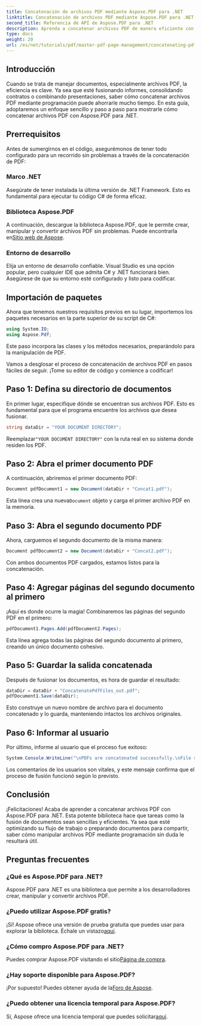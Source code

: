 ```yaml
---
title: Concatenación de archivos PDF mediante Aspose.PDF para .NET
linktitle: Concatenación de archivos PDF mediante Aspose.PDF para .NET
second_title: Referencia de API de Aspose.PDF para .NET
description: Aprenda a concatenar archivos PDF de manera eficiente con Aspose.PDF para .NET con esta guía completa. Siga nuestras instrucciones paso a paso para fusionar informes y contratos sin problemas.
type: docs
weight: 20
url: /es/net/tutorials/pdf/master-pdf-page-management/concatenating-pdf-files/
---
```

## Introducción

Cuando se trata de manejar documentos, especialmente archivos PDF, la eficiencia es clave. Ya sea que esté fusionando informes, consolidando contratos o combinando presentaciones, saber cómo concatenar archivos PDF mediante programación puede ahorrarle mucho tiempo. En esta guía, adoptaremos un enfoque sencillo y paso a paso para mostrarle cómo concatenar archivos PDF con Aspose.PDF para .NET.

## Prerrequisitos

Antes de sumergirnos en el código, asegurémonos de tener todo configurado para un recorrido sin problemas a través de la concatenación de PDF:

### Marco .NET

Asegúrate de tener instalada la última versión de .NET Framework. Esto es fundamental para ejecutar tu código C# de forma eficaz.

### Biblioteca Aspose.PDF

 A continuación, descargue la biblioteca Aspose.PDF, que le permite crear, manipular y convertir archivos PDF sin problemas. Puede encontrarla en[Sitio web de Aspose](https://releases.aspose.com/pdf/net/).

### Entorno de desarrollo

Elija un entorno de desarrollo confiable. Visual Studio es una opción popular, pero cualquier IDE que admita C# y .NET funcionará bien. Asegúrese de que su entorno esté configurado y listo para codificar.

## Importación de paquetes

Ahora que tenemos nuestros requisitos previos en su lugar, importemos los paquetes necesarios en la parte superior de su script de C#:

```csharp
using System.IO;
using Aspose.Pdf;
```

Este paso incorpora las clases y los métodos necesarios, preparándolo para la manipulación de PDF.

Vamos a desglosar el proceso de concatenación de archivos PDF en pasos fáciles de seguir. ¡Tome su editor de código y comience a codificar!

## Paso 1: Defina su directorio de documentos

En primer lugar, especifique dónde se encuentran sus archivos PDF. Esto es fundamental para que el programa encuentre los archivos que desea fusionar.

```csharp
string dataDir = "YOUR DOCUMENT DIRECTORY";
```

 Reemplazar`"YOUR DOCUMENT DIRECTORY"` con la ruta real en su sistema donde residen los PDF.

## Paso 2: Abra el primer documento PDF

A continuación, abriremos el primer documento PDF:

```csharp
Document pdfDocument1 = new Document(dataDir + "Concat1.pdf");
```

 Esta línea crea una nueva`Document` objeto y carga el primer archivo PDF en la memoria.

## Paso 3: Abra el segundo documento PDF

Ahora, carguemos el segundo documento de la misma manera:

```csharp
Document pdfDocument2 = new Document(dataDir + "Concat2.pdf");
```

Con ambos documentos PDF cargados, estamos listos para la concatenación.

## Paso 4: Agregar páginas del segundo documento al primero

¡Aquí es donde ocurre la magia! Combinaremos las páginas del segundo PDF en el primero:

```csharp
pdfDocument1.Pages.Add(pdfDocument2.Pages);
```

Esta línea agrega todas las páginas del segundo documento al primero, creando un único documento cohesivo.

## Paso 5: Guardar la salida concatenada

Después de fusionar los documentos, es hora de guardar el resultado:

```csharp
dataDir = dataDir + "ConcatenatePdfFiles_out.pdf";
pdfDocument1.Save(dataDir);
```

Esto construye un nuevo nombre de archivo para el documento concatenado y lo guarda, manteniendo intactos los archivos originales.

## Paso 6: Informar al usuario

Por último, informe al usuario que el proceso fue exitoso:

```csharp
System.Console.WriteLine("\nPDFs are concatenated successfully.\nFile saved at " + dataDir);
```

Los comentarios de los usuarios son vitales, y este mensaje confirma que el proceso de fusión funcionó según lo previsto.

## Conclusión

¡Felicitaciones! Acaba de aprender a concatenar archivos PDF con Aspose.PDF para .NET. Esta potente biblioteca hace que tareas como la fusión de documentos sean sencillas y eficientes. Ya sea que esté optimizando su flujo de trabajo o preparando documentos para compartir, saber cómo manipular archivos PDF mediante programación sin duda le resultará útil.

## Preguntas frecuentes

### ¿Qué es Aspose.PDF para .NET?  
Aspose.PDF para .NET es una biblioteca que permite a los desarrolladores crear, manipular y convertir archivos PDF.

### ¿Puedo utilizar Aspose.PDF gratis?  
 ¡Sí! Aspose ofrece una versión de prueba gratuita que puedes usar para explorar la biblioteca. Échale un vistazo[aquí](https://releases.aspose.com/).

### ¿Cómo compro Aspose.PDF para .NET?  
 Puedes comprar Aspose.PDF visitando el sitio[Página de compra](https://purchase.aspose.com/buy).

### ¿Hay soporte disponible para Aspose.PDF?  
¡Por supuesto! Puedes obtener ayuda de la[Foro de Aspose](https://forum.aspose.com/c/pdf/10).

### ¿Puedo obtener una licencia temporal para Aspose.PDF?  
 Sí, Aspose ofrece una licencia temporal que puedes solicitar[aquí](https://purchase.aspose.com/temporary-license/).